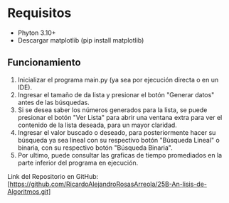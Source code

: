 # Requisitos
- Phyton 3.10+
- Descargar matplotlib (pip install matplotlib)

## Funcionamiento
1. Inicializar el programa main.py (ya sea por ejecución directa o en un IDE).
2. Ingresar el tamaño de da lista y presionar el botón "Generar datos" antes de las búsquedas.
3. Si se desea saber los números generados para la lista, se puede presionar el botón "Ver Lista" para abrir una ventana extra para ver el contenido de la lista deseada, para un mayor claridad.
4. Ingresar el valor buscado o deseado, para posteriormente hacer su búsqueda ya sea lineal con su respectivo botón "Búsqueda Lineal" o binaria, con su respectivo botón "Búsqueda Binaria".
5. Por ultimo, puede consultar las graficas de tiempo promediados en la parte inferior del programa en ejecución.

Link del Repositorio en GitHub: [https://github.com/RicardoAlejandroRosasArreola/25B-An-lisis-de-Algoritmos.git]
